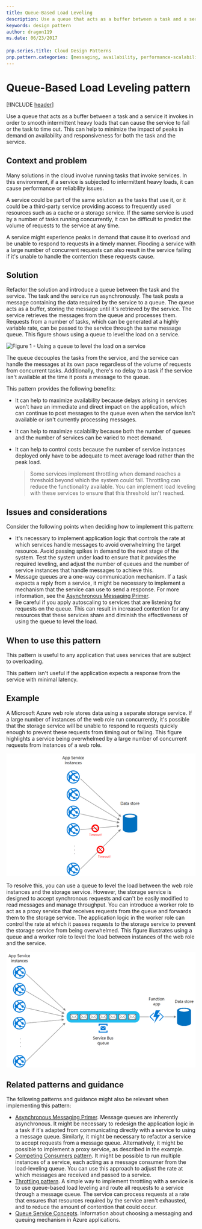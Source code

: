 ```yaml
---
title: Queue-Based Load Leveling
description: Use a queue that acts as a buffer between a task and a service that it invokes in order to smooth intermittent heavy loads.
keywords: design pattern
author: dragon119
ms.date: 06/23/2017

pnp.series.title: Cloud Design Patterns
pnp.pattern.categories: [messaging, availability, performance-scalability, resiliency]
---
```


# Queue-Based Load Leveling pattern

[!INCLUDE [header](../_includes/header.md)]

Use a queue that acts as a buffer between a task and a service it invokes in order to smooth intermittent heavy loads that can cause the service to fail or the task to time out. This can help to minimize the impact of peaks in demand on availability and responsiveness for both the task and the service.

## Context and problem

Many solutions in the cloud involve running tasks that invoke services. In this environment, if a service is subjected to intermittent heavy loads, it can cause performance or reliability issues.

A service could be part of the same solution as the tasks that use it, or it could be a third-party service providing access to frequently used resources such as a cache or a storage service. If the same service is used by a number of tasks running concurrently, it can be difficult to predict the volume of requests to the service at any time.

A service might experience peaks in demand that cause it to overload and be unable to respond to requests in a timely manner. Flooding a service with a large number of concurrent requests can also result in the service failing if it's unable to handle the contention these requests cause.

## Solution

Refactor the solution and introduce a queue between the task and the service. The task and the service run asynchronously. The task posts a message containing the data required by the service to a queue. The queue acts as a buffer, storing the message until it's retrieved by the service. The service retrieves the messages from the queue and processes them. Requests from a number of tasks, which can be generated at a highly variable rate, can be passed to the service through the same message queue. This figure shows using a queue to level the load on a service.

![Figure 1 - Using a queue to level the load on a service](./_images/queue-based-load-leveling-pattern.png)

The queue decouples the tasks from the service, and the service can handle the messages at its own pace regardless of the volume of requests from concurrent tasks. Additionally, there's no delay to a task if the service isn't available at the time it posts a message to the queue.

This pattern provides the following benefits:

- It can help to maximize availability because delays arising in services won't have an immediate and direct impact on the application, which can continue to post messages to the queue even when the service isn't available or isn't currently processing messages.
- It can help to maximize scalability because both the number of queues and the number of services can be varied to meet demand.
- It can help to control costs because the number of service instances deployed only have to be adequate to meet average load rather than the peak load.

    >  Some services implement throttling when demand reaches a threshold beyond which the system could fail. Throttling can reduce the functionality available. You can implement load leveling with these services to ensure that this threshold isn't reached.

## Issues and considerations

Consider the following points when deciding how to implement this pattern:

- It's necessary to implement application logic that controls the rate at which services handle messages to avoid overwhelming the target resource. Avoid passing spikes in demand to the next stage of the system. Test the system under load to ensure that it provides the required leveling, and adjust the number of queues and the number of service instances that handle messages to achieve this.
- Message queues are a one-way communication mechanism. If a task expects a reply from a service, it might be necessary to implement a mechanism that the service can use to send a response. For more information, see the [Asynchronous Messaging Primer](https://msdn.microsoft.com/library/dn589781.aspx).
- Be careful if you apply autoscaling to services that are listening for requests on the queue. This can result in increased contention for any resources that these services share and diminish the effectiveness of using the queue to level the load.

## When to use this pattern

This pattern is useful to any application that uses services that are subject to overloading.

This pattern isn't useful if the application expects a response from the service with minimal latency.

## Example

A Microsoft Azure web role stores data using a separate storage service. If a large number of instances of the web role run concurrently, it's possible that the storage service will be unable to respond to requests quickly enough to prevent these requests from timing out or failing. This figure highlights a service being overwhelmed by a large number of concurrent requests from instances of a web role.

![Figure 2 - A service being overwhelmed by a large number of concurrent requests from instances of a web role](./_images/queue-based-load-leveling-overwhelmed.png)


To resolve this, you can use a queue to level the load between the web role instances and the storage service. However, the storage service is designed to accept synchronous requests and can't be easily modified to read messages and manage throughput. You can introduce a worker role to act as a proxy service that receives requests from the queue and forwards them to the storage service. The application logic in the worker role can control the rate at which it passes requests to the storage service to prevent the storage service from being overwhelmed. This figure illustrates using a queue and a worker role to level the load between instances of the web role and the service.

![Figure 3 - Using a queue and a worker role to level the load between instances of the web role and the service](./_images/queue-based-load-leveling-worker-role.png)

## Related patterns and guidance

The following patterns and guidance might also be relevant when implementing this pattern:

- [Asynchronous Messaging Primer](https://msdn.microsoft.com/library/dn589781.aspx). Message queues are inherently asynchronous. It might be necessary to redesign the application logic in a task if it's adapted from communicating directly with a service to using a message queue. Similarly, it might be necessary to refactor a service to accept requests from a message queue. Alternatively, it might be possible to implement a proxy service, as described in the example.
- [Competing Consumers pattern](competing-consumers.md). It might be possible to run multiple instances of a service, each acting as a message consumer from the load-leveling queue. You can use this approach to adjust the rate at which messages are received and passed to a service.
- [Throttling pattern](throttling.md). A simple way to implement throttling with a service is to use queue-based load leveling and route all requests to a service through a message queue. The service can process requests at a rate that ensures that resources required by the service aren't exhausted, and to reduce the amount of contention that could occur.
- [Queue Service Concepts](https://msdn.microsoft.com/library/azure/dd179353.aspx). Information about choosing a messaging and queuing mechanism in Azure applications.

